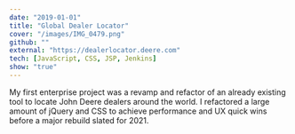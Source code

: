 ```yaml
---
date: "2019-01-01"
title: "Global Dealer Locator"
cover: "/images/IMG_0479.png"
github: ""
external: "https://dealerlocator.deere.com"
tech: [JavaScript, CSS, JSP, Jenkins]
show: "true"
---
```


My first enterprise project was a revamp and refactor of an already existing tool to locate John Deere dealers around the world.  I refactored a large amount of jQuery and CSS to achieve performance and UX quick wins before a major rebuild slated for 2021.
